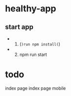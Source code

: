# healthy-app
## start app
- 1. (```)run npm install(```)
- 2. npm run start 

# todo 
index page 
index page mobile
